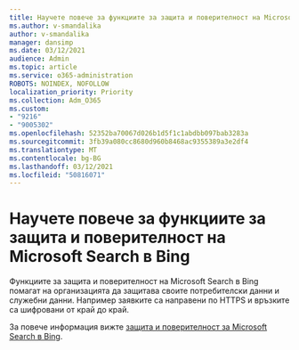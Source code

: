 ```yaml
---
title: Научете повече за функциите за защита и поверителност на Microsoft Search в Bing
ms.author: v-smandalika
author: v-smandalika
manager: dansimp
ms.date: 03/12/2021
audience: Admin
ms.topic: article
ms.service: o365-administration
ROBOTS: NOINDEX, NOFOLLOW
localization_priority: Priority
ms.collection: Adm_O365
ms.custom:
- "9216"
- "9005302"
ms.openlocfilehash: 52352ba70067d026b1d5f1c1abdbb097bab3283a
ms.sourcegitcommit: 3fb39a080cc8680d960b8468ac9355389a3e2df4
ms.translationtype: MT
ms.contentlocale: bg-BG
ms.lasthandoff: 03/12/2021
ms.locfileid: "50816071"
---
```

# <a name="learn-about-the-security-and-privacy-features-of-microsoft-search-in-bing"></a>Научете повече за функциите за защита и поверителност на Microsoft Search в Bing

Функциите за защита и поверителност на Microsoft Search в Bing помагат на организацията да защитава своите потребителски данни и служебни данни. Например заявките са направени по HTTPS и връзките са шифровани от край до край.

За повече информация вижте [защита и поверителност за Microsoft Search в Bing](https://docs.microsoft.com/microsoftsearch/security-for-search).

